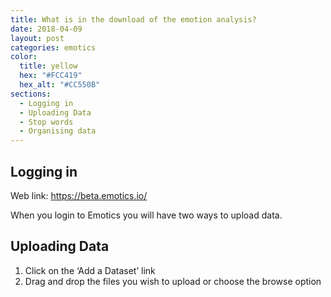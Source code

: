 ```yaml
---
title: What is in the download of the emotion analysis?
date: 2018-04-09
layout: post
categories: emotics
color:
  title: yellow
  hex: "#FCC419"
  hex_alt: "#CC550B"
sections:
  - Logging in
  - Uploading Data
  - Stop words
  - Organising data
---
```


## <a id="logging-in"></a>Logging in

Web link: https://beta.emotics.io/

When you login to Emotics you will have two ways to upload data.

## <a id="uploading-data"></a>Uploading Data

1. Click on the ‘Add a Dataset’ link
2. Drag and drop the files you wish to upload or choose the browse option
